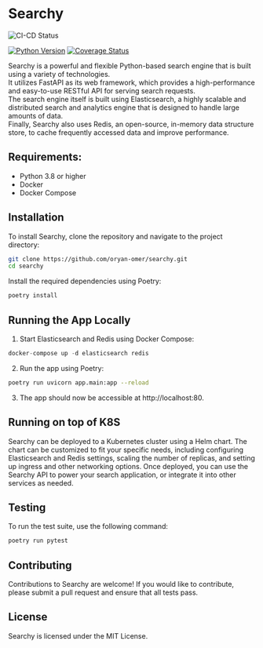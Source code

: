 # Searchy

![CI-CD Status](https://github.com/oryan-omer/searchy/actions/workflows/main.yaml/badge.svg
)

[![Python Version](https://img.shields.io/badge/python-3.9-blue?logo=python&style=flat-square)](https://www.python.org/downloads/)
[![Coverage Status](https://img.shields.io/codecov/c/github/oryan-omer/searchy?logo=codecov&style=flat-square)](https://codecov.io/gh/oryan-omer/searchy)

Searchy is a powerful and flexible Python-based search engine that is built using a variety of technologies.   
It utilizes FastAPI as its web framework, which provides a high-performance and easy-to-use RESTful API for serving search requests.   
The search engine itself is built using Elasticsearch, a highly scalable and distributed search and analytics engine that is designed to handle large amounts of data.   
Finally, Searchy also uses Redis, an open-source, in-memory data structure store, to cache frequently accessed data and improve performance.


## Requirements:
- Python 3.8 or higher
- Docker
- Docker Compose

## Installation

To install Searchy, clone the repository and navigate to the project directory:

```bash
git clone https://github.com/oryan-omer/searchy.git
cd searchy
```

Install the required dependencies using Poetry:

```bash
poetry install
```

## Running the App Locally
1. Start Elasticsearch and Redis using Docker Compose:
```python
docker-compose up -d elasticsearch redis
```

2. Run the app using Poetry:
```bash
poetry run uvicorn app.main:app --reload
```

3. The app should now be accessible at http://localhost:80.

## Running on top of K8S
Searchy can be deployed to a Kubernetes cluster using a Helm chart. The chart can be customized to fit your specific needs, including configuring Elasticsearch and Redis settings, scaling the number of replicas, and setting up ingress and other networking options. Once deployed, you can use the Searchy API to power your search application, or integrate it into other services as needed.

## Testing
To run the test suite, use the following command:

```bash
poetry run pytest
```

## Contributing
Contributions to Searchy are welcome! If you would like to contribute, please submit a pull request and ensure that all tests pass.

## License
Searchy is licensed under the MIT License.